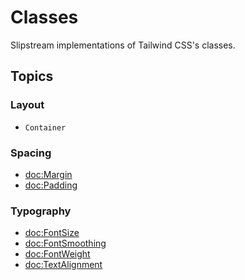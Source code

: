 # Classes

Slipstream implementations of Tailwind CSS's classes.

## Topics

### Layout

- ``Container``

### Spacing

- <doc:Margin>
- <doc:Padding>

### Typography

- <doc:FontSize>
- <doc:FontSmoothing>
- <doc:FontWeight>
- <doc:TextAlignment>
